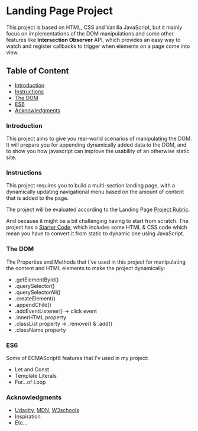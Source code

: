 # Landing Page Project
This project is based on HTML, CSS and Vanilla JavaScript, but it mainly focus on implementations of the DOM manipulations and some other features like **Intersection Observer** API, which provides an easy way to watch and register callbacks to trigger when elements on a page come into view.

## Table of Content
* [Introduction](#introduction)
* [Instructions](#instructions)
* [The DOM](#the-dom)
* [ES6](#es6)
* [Acknowledgments](#Acknowledgments)


### Introduction
This project aims to give you real-world scenarios of manipulating the DOM. It will prepare you for appending dynamically added data to the DOM, and to show you how javascript can improve the usability of an otherwise static site.

### Instructions
This project requires you to build a multi-section landing page, with a dynamically updating navigational menu based on the amount of content that is added to the page.

The project will be evaluated according to the Landing Page [Project Rubric](https://review.udacity.com/#!/rubrics/2658/view).

And because it might be a bit challenging having to start from scratch. The project has a [Starter Code](https://github.com/udacity/fend/tree/refresh-2019), which includes some HTML & CSS code which mean you have to convert it from static to dynamic one using JavaScript.

### The DOM
The Properties and Methods that i've used in this project for manipulating the content and HTML elements to make the project dynamically:
* .getElementById()
* .querySelector()
* .querySelectorAll()
* .createElement()
* .appendChild()
* .addEventListener() -> click event
* .innerHTML property
* .classList property -> .remove() & .add()
* .className property


### ES6
Some of ECMAScript6 features that I'v used in my project:
* Let and Const
* Template Literals
* For...of Loop

### Acknowledgments
* [Udacity](https://www.udacity.com/), [MDN](https://developer.mozilla.org/en-US/), [W3schools](https://www.w3schools.com/)
* Inspiration
* Etc...
